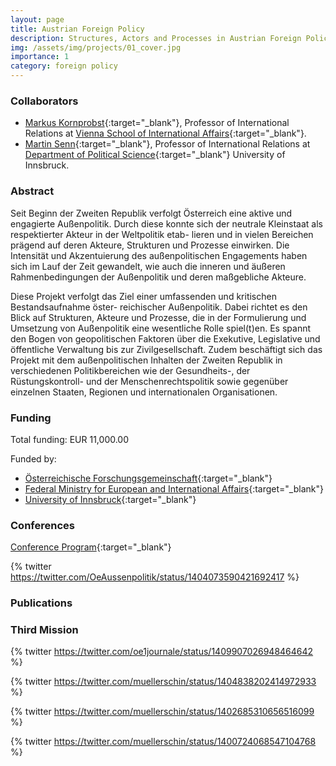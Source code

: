 ```yaml
---
layout: page
title: Austrian Foreign Policy
description: Structures, Actors and Processes in Austrian Foreign Policy
img: /assets/img/projects/01_cover.jpg
importance: 1
category: foreign policy
---
```


### Collaborators

- [Markus Kornprobst](https://markuskornprobst.com/){:target="\_blank"}, Professor of International Relations at [Vienna School of International Affairs](https://www.da-vienna.ac.at/){:target="\_blank"}.
- [Martin Senn](http://www.martin-senn.info/){:target="\_blank"}, Professor of International Relations at [Department of Political Science](https://www.uibk.ac.at/politikwissenschaft){:target="\_blank"} University of Innsbruck.

### Abstract

Seit Beginn der Zweiten Republik verfolgt Österreich eine aktive und engagierte Außenpolitik. Durch diese konnte sich der neutrale Kleinstaat als respektierter Akteur in der Weltpolitik etab- lieren und in vielen Bereichen prägend auf deren Akteure, Strukturen und Prozesse einwirken. Die Intensität und Akzentuierung des außenpolitischen Engagements haben sich im Lauf der Zeit gewandelt, wie auch die inneren und äußeren Rahmenbedingungen der Außenpolitik und deren maßgebliche Akteure.

Diese Projekt verfolgt das Ziel einer umfassenden und kritischen Bestandsaufnahme öster- reichischer Außenpolitik. Dabei richtet es den Blick auf Strukturen, Akteure und Prozesse, die in der Formulierung und Umsetzung von Außenpolitik eine wesentliche Rolle spiel(t)en. Es spannt den Bogen von geopolitischen Faktoren über die Exekutive, Legislative und öffentliche Verwaltung bis zur Zivilgesellschaft. Zudem beschäftigt sich das Projekt mit dem außenpolitischen Inhalten der Zweiten Republik in verschiedenen Politikbereichen wie der Gesundheits-, der Rüstungskontroll- und der Menschenrechtspolitik sowie gegenüber einzelnen Staaten, Regionen und internationalen Organisationen.

### Funding

Total funding: EUR 11,000.00

Funded by:
- [Österreichische Forschungsgemeinschaft](https://www.oefg.at/){:target="\_blank"}
- [Federal Ministry for European and International Affairs](https://www.bmeia.gv.at/){:target="\_blank"}
- [University of Innsbruck](https://www.uibk.ac.at/){:target="\_blank"}

### Conferences

[Conference Program](_site/assets/pdf/projects/50_Tagungsprogramm.pdf){:target="\_blank"}

{% twitter https://twitter.com/OeAussenpolitik/status/1404073590421692417 %}

### Publications


### Third Mission

{% twitter https://twitter.com/oe1journale/status/1409907026948464642 %}

{% twitter https://twitter.com/muellerschin/status/1404838202414972933 %}

{% twitter https://twitter.com/muellerschin/status/1402685310656516099 %}

{% twitter https://twitter.com/muellerschin/status/1400724068547104768 %}

